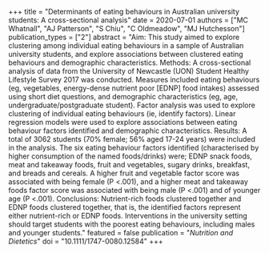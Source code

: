 +++
title = "Determinants of eating behaviours in Australian university students: A cross-sectional analysis"
date = 2020-07-01
authors = ["MC Whatnall", "AJ Patterson", "S Chiu", "C Oldmeadow", "MJ Hutchesson"]
publication_types = ["2"]
abstract = "Aim: This study aimed to explore clustering among individual eating behaviours in a sample of Australian university students, and explore associations between clustered eating behaviours and demographic characteristics. Methods: A cross-sectional analysis of data from the University of Newcastle (UON) Student Healthy Lifestyle Survey 2017 was conducted. Measures included eating behaviours (eg, vegetables, energy-dense nutrient poor [EDNP] food intakes) assessed using short diet questions, and demographic characteristics (eg, age, undergraduate/postgraduate student). Factor analysis was used to explore clustering of individual eating behaviours (ie, identify factors). Linear regression models were used to explore associations between eating behaviour factors identified and demographic characteristics. Results: A total of 3062 students (70% female; 56% aged 17-24 years) were included in the analysis. The six eating behaviour factors identified (characterised by higher consumption of the named foods/drinks) were; EDNP snack foods, meat and takeaway foods, fruit and vegetables, sugary drinks, breakfast, and breads and cereals. A higher fruit and vegetable factor score was associated with being female (P <.001), and a higher meat and takeaway foods factor score was associated with being male (P <.001) and of younger age (P <.001). Conclusions: Nutrient-rich foods clustered together and EDNP foods clustered together, that is, the identified factors represent either nutrient-rich or EDNP foods. Interventions in the university setting should target students with the poorest eating behaviours, including males and younger students."
featured = false
publication = "*Nutrition and Dietetics*"
doi = "10.1111/1747-0080.12584"
+++

